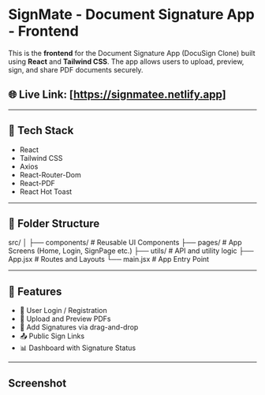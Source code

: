 # SignMate - Document Signature App - Frontend 

This is the **frontend** for the Document Signature App (DocuSign Clone) built using **React** and **Tailwind CSS**. The app allows users to upload, preview, sign, and share PDF documents securely.



## 🌐 **Live Link**: [https://signmatee.netlify.app]

---

## 🚀 Tech Stack

- React
- Tailwind CSS
- Axios
- React-Router-Dom
- React-PDF
- React Hot Toast

---
## 📁 Folder Structure
src/
│
├── components/ # Reusable UI Components
├── pages/ # App Screens (Home, Login, SignPage etc.)
├── utils/ # API and utility logic
├── App.jsx # Routes and Layouts
└── main.jsx # App Entry Point

---

## 🔐 Features

- 🔑 User Login / Registration
- 📂 Upload and Preview PDFs
- 📝 Add Signatures via drag-and-drop
- 📤 Public Sign Links
- 📊 Dashboard with Signature Status

---

## Screenshot 


